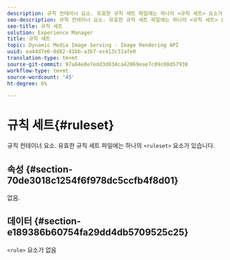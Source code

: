 ```yaml
---
description: 규칙 컨테이너 요소. 유효한 규칙 세트 파일에는 하나의 <규칙 세트> 요소가 있습니다.
seo-description: 규칙 컨테이너 요소. 유효한 규칙 세트 파일에는 하나의 <규칙 세트> 요소가 있습니다.
seo-title: 규칙 세트
solution: Experience Manager
title: 규칙 세트
topic: Dynamic Media Image Serving - Image Rendering API
uuid: ea44d7e6-8d82-41bb-a3b7-ec413c31afe0
translation-type: tm+mt
source-git-commit: 97a84e8e7edd3d834ca42069eae7c09c00d57938
workflow-type: tm+mt
source-wordcount: '45'
ht-degree: 6%

---
```



# 규칙 세트{#ruleset}

규칙 컨테이너 요소. 유효한 규칙 세트 파일에는 하나의 `<ruleset>` 요소가 있습니다.

## 속성 {#section-70de3018c1254f6f978dc5ccfb4f8d01}

없음.

## 데이터 {#section-e189386b60754fa29dd4db5709525c25}

`<rule>` 요소가 없음

